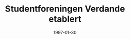 ---
title: Studentforeningen Verdande etablert
tags: verdande
year: 1997
date: 1997-01-30
sources:
  - http://www.mn.uio.no/ifi/livet-rundt-studiene/organisasjoner/verdande.html Verdande - Institutt for informatikk
  - https://w2.brreg.no/enhet/sok/detalj.jsp?orgnr=983816797 Verdande - Enhetsregisteret
view: none
---